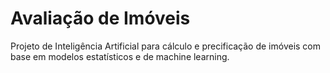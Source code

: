 # Avaliação de Imóveis

Projeto de Inteligência Artificial para cálculo e precificação de imóveis com base em modelos estatísticos e de machine learning.
